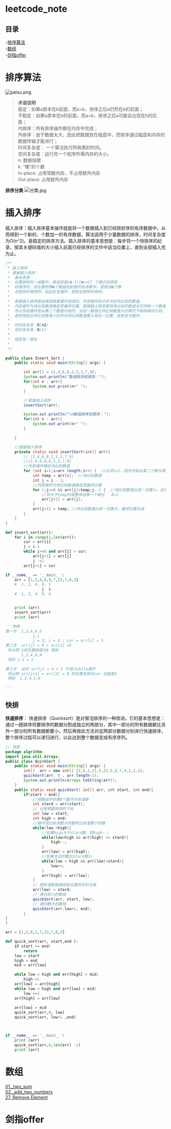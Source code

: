 # leetcode_note

## 目录  
-[排序算法](#排序算法)      
-[数组](#数组)      
-[剑指offer](#剑指offer)        

# 排序算法    
![paixu.png](https://i.loli.net/2019/08/28/zhgjsnJRGc1meFq.png)
> **术语说明** <br>
稳定：如果a原本在b前面，而a=b，排序之后a仍然在b的前面； <br>
不稳定：如果a原本在b的前面，而a=b，排序之后a可能会出现在b的后面；  <br>
内排序：所有排序操作都在内存中完成；  <br>
外排序：由于数据太大，因此把数据放在磁盘中，而排序通过磁盘和内存的数据传输才能进行；  <br>
时间复杂度： 一个算法执行所耗费的时间。  <br>
空间复杂度：运行完一个程序所需内存的大小。 <br>
n: 数据规模<br>
k: “桶”的个数<br>
In-place: 占用常数内存，不占用额外内存<br>
Out-place: 占用额外内存<br>

**排序分类**
![分类.jpg](https://i.loli.net/2019/08/28/LlqpgvTi6OGnxBo.png)

# 插入排序      

插入排序：插入排序基本操作就是将一个数据插入到已经排好序的有序数据中，从而得到一个新的、个数加一的有序数据，算法适用于少量数据的排序，时间复杂度为O(n^2)。是稳定的排序方法。插入排序的基本思想是：每步将一个待排序的纪录，按其关键码值的大小插入前面已经排序的文件中适当位置上，直到全部插入完为止。
```java
/**
 * 插入排序
 * 直接插入排序：
 *  基本思想：
 *  在要排序的一组数中，假设前面(n-1)[n>=2] 个数已经是排
 *  好顺序的，现在要把第n个数插到前面的有序数中，使得这n个数
 *  也是排好顺序的。如此反复循环，直到全部排好顺序。
 *
 *  直接插入排序是由两层嵌套循环组成的。外层循环标识并决定待比较的数值。
 *  内层循环为待比较数值确定其最终位置。直接插入排序是将待比较的数值与它的前一个数值进行比较，
 *  所以外层循环是从第二个数值开始的。当前一数值比待比较数值大的情况下继续循环比较，
 *  直到找到比待比较数值小的并将待比较数值置入其后一位置，结束该次循环。
 *
 *  时间复杂度：O(n2)
 *  空间复杂度：O(1)
 *
 *  稳定性：稳定
 *
 */

public class Insert_Sort {
    public static void main(String[] args) {

        int arr[] = {1,4,6,8,2,5,3,7,9};
        System.out.println("数组排序前顺序：");
        for(int n : arr){
            System.out.print(n+" ");
        }

        //直接插入排序
        insertSort(arr);

        System.out.println("\n数组排序后顺序：");
        for(int n : arr){
            System.out.print(n+" ");
        }

    }

    //直接插入排序
    private static void insertSort(int[] arr){
        // {1,4,6,8,2,5,3,7,9}
        //{1,4,6,8,8,5,3,7,9}
        //外层循环确定待比较数值
        for (int i=1;i<arr.length;i++) {  //必须i=1，因为开始从第二个数与第一个数进行比较
            int temp = arr[i];  //待比较数值
            int j = i - 1;
            //内层循环为待比较数值确定其最终位置
            for (;j>=0 && arr[j]>temp;j--) {  //待比较数值比前一位置小，应插往前插一位
                //将大于temp的值整体后移一个单位   8>2
                arr[j+1] = arr[j];            
            }
            arr[j+1] = temp; //待比较数值比前一位置大，最终位置无误
        }
    }
}

```

```python
def insert_sort(arr):
    for i in range(1,len(arr)):
        cur = arr[i]
        j = i-1
        while j>=0 and arr[j] > cur:
            arr[j+1] = arr[j]
            j -=1
        arr[j+1] = cur

if __name__ == '__main__':
    arr = [1,5,8,6,9,7,23,7,8,3]
    #  1, 3, 4, 8, 5 
                j  i 
    #  1, 3, 4, 8, 8


    print (arr)
    insert_sort(arr)
    print (arr)

'''举例
第一步  1,3,4,8,5
            j,i
            j = 3; i = 4 ; cur = arr[i] = 5
第二步  arr[j] = 8 > arr[i] =5 
 所以把 5的位置赋值为8 得到
       1,3,4,8,8
 同时 j-1 = 2

第三步  此时 arr[j] = 4 < 5 不进入while循环
 所以把 arr[j+1] = arr[3] = 8 的位置复制为cur 也就是5
 得到  1,3,4,5,8

'''
```




## 快排
**快速排序**：
快速排序（Quicksort）是对冒泡排序的一种改进。它的基本思想是：通过一趟排序将要排序的数据分割成独立的两部分，其中一部分的所有数据都比另外一部分的所有数据都要小，然后再按此方法对这两部分数据分别进行快速排序，整个排序过程可以递归进行，以此达到整个数据变成有序序列。
```java
// 快排
package algrithm;
import java.util.Arrays;
public class QuickSort {
    public static void main(String[] args) {
        int[]  arr = new int[] {5,6,2,21,5,23,5,6,7,9,2,1,1};
        quickSort(arr, 0 , arr.length-1);
        System.out.println(Arrays.toString(arr));
    }
    public static void quickSort( int[] arr, int start, int end){
        if(start < end){
            //把数组中的第0个数作为标准数
            int stard = arr[start];
            // 记录需要排序的下标
            int low = start;
            int high = end;
            //循环找比标准数大的数和比标准数小的数
            while(low <high){
                //如果high大于stard数，则high--;
                while(low<high && arr[high] >= stard){
                    high--;
                }
                arr[low] = arr[high];
                //如果左边的数比stard数小
                while(low < high && arr[low]<stard){
                    low++;
                }
                arr[high] = arr[low];
            }
            // 把标准数赋值给低位置所在的元素
            arr[low] = stard;
            // 递归较小的数组
            quickSort(arr, start, low);
            // 递归教大的数组
            quickSort(arr,low+1, end);
        }
}
}

```

```python
arr = [1,5,6,1,7,23,7,8,3]

def quick_sort(arr, start,end ):
    if start >= end:
        return
    low = start
    high = end
    mid = arr[low]

    while low < high and arr[high] > mid:
        high-=1
    arr[low] = arr[high]
    while low < high and arr[low] < mid:
        low +=1
    arr[high] = arr[low]
    
    arr[low] = mid
    quick_sort(arr,0, low)
    quick_sort(arr, low+1 ,end)



if __name__ == '__main__':
    print (arr)
    quick_sort(arr,0,len(arr) -1)
    print (arr) 

```

# 数组
[01._two_sum](https://xiao7462.github.io/2019/02/10/Two-Sum/)                     
[02._add_two_numbers](https://xiao7462.github.io/2019/03/26/2.-Add-Two-Numbers)           
[27. Remove Element](https://xiao7462.github.io/2019/04/01/27.-Remove-Element/)     


# 剑指offer
